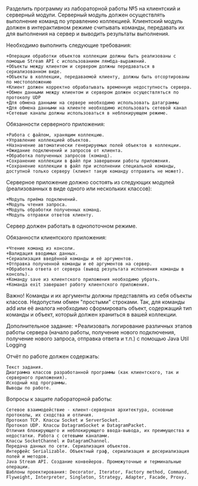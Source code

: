 Разделить программу из лабораторной работы №5 на клиентский и серверный модули. Серверный модуль должен осуществлять выполнение команд по управлению коллекцией. Клиентский модуль должен в интерактивном режиме считывать команды, передавать их для выполнения на сервер и выводить результаты выполнения.

Необходимо выполнить следующие требования:

    +Операции обработки объектов коллекции должны быть реализованы с помощью Stream API с использованием лямбда-выражений.
    +Объекты между клиентом и сервером должны передаваться в сериализованном виде.
    +Объекты в коллекции, передаваемой клиенту, должны быть отсортированы по местоположению
    +Клиент должен корректно обрабатывать временную недоступность сервера.
    +Обмен данными между клиентом и сервером должен осуществляться по протоколу UDP
    +Для обмена данными на сервере необходимо использовать датаграммы
    +Для обмена данными на клиенте необходимо использовать сетевой канал
    +Сетевые каналы должны использоваться в неблокирующем режиме.

Обязанности серверного приложения:

    +Работа с файлом, хранящим коллекцию.
    +Управление коллекцией объектов.
    +Назначение автоматически генерируемых полей объектов в коллекции.
    +Ожидание подключений и запросов от клиента.
    +Обработка полученных запросов (команд).
    +Сохранение коллекции в файл при завершении работы приложения.
    +Сохранение коллекции в файл при исполнении специальной команды, доступной только серверу (клиент такую команду отправить не может).

Серверное приложение должно состоять из следующих модулей (реализованных в виде одного или нескольких классов):

    +Модуль приёма подключений.
    +Модуль чтения запроса.
    +Модуль обработки полученных команд.
    +Модуль отправки ответов клиенту.

Сервер должен работать в однопоточном режиме.

Обязанности клиентского приложения:

    +Чтение команд из консоли.
    +Валидация вводимых данных.
    +Сериализация введённой команды и её аргументов.
    +Отправка полученной команды и её аргументов на сервер.
    +Обработка ответа от сервера (вывод результата исполнения команды в консоль).
    +Команду save из клиентского приложения необходимо убрать.
    +Команда exit завершает работу клиентского приложения.

Важно! Команды и их аргументы должны представлять из себя объекты классов. Недопустим обмен "простыми" строками. Так, для команды add или её аналога необходимо сформировать объект, содержащий тип команды и объект, который должен храниться в вашей коллекции.

Дополнительное задание:
+Реализовать логирование различных этапов работы сервера (начало работы, получение нового подключения, получение нового запроса, отправка ответа и т.п.) с помощью Java Util Logging

Отчёт по работе должен содержать:

    Текст задания.
    Диаграмма классов разработанной программы (как клиентского, так и серверного приложения).
    Исходный код программы.
    Выводы по работе.

Вопросы к защите лабораторной работы:

    Сетевое взаимодействие - клиент-серверная архитектура, основные протоколы, их сходства и отличия.
    Протокол TCP. Классы Socket и ServerSocket.
    Протокол UDP. Классы DatagramSocket и DatagramPacket.
    Отличия блокирующего и неблокирующего ввода-вывода, их преимущества и недостатки. Работа с сетевыми каналами.
    Классы SocketChannel и DatagramChannel.
    Передача данных по сети. Сериализация объектов.
    Интерфейс Serializable. Объектный граф, сериализация и десериализация полей и методов.
    Java Stream API. Создание конвейеров. Промежуточные и терминальные операции.
    Шаблоны проектирования: Decorator, Iterator, Factory method, Command, Flyweight, Interpreter, Singleton, Strategy, Adapter, Facade, Proxy.
